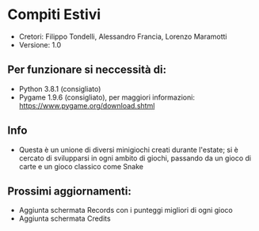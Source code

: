 # Compiti Estivi
- Cretori: Filippo Tondelli, Alessandro Francia, Lorenzo Maramotti
- Versione: 1.0
## Per funzionare si neccessità di:
- Python 3.8.1 (consigliato)
- Pygame 1.9.6 (consigliato), per maggiori informazioni: https://www.pygame.org/download.shtml

## Info
- Questa è un unione di diversi minigiochi creati durante l'estate; si è cercato di svilupparsi in ogni ambito di giochi, passando da un gioco di carte e un gioco classico come Snake

## Prossimi aggiornamenti:
- Aggiunta schermata Records con i punteggi migliori di ogni gioco
- Aggiunta schermata Credits
